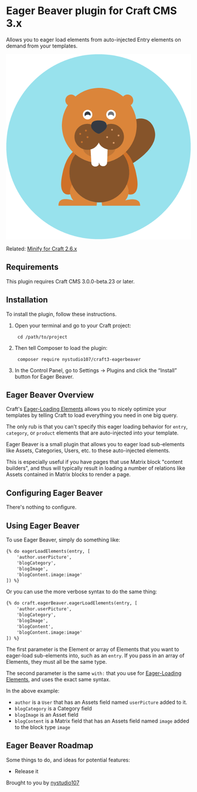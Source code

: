# Eager Beaver plugin for Craft CMS 3.x

Allows you to eager load elements from auto-injected Entry elements on demand from your templates.

![Screenshot](resources/img/beaver.png)

Related: [Minify for Craft 2.6.x](https://github.com/nystudio107/eagerbeaver)

## Requirements

This plugin requires Craft CMS 3.0.0-beta.23 or later.

## Installation

To install the plugin, follow these instructions.

1. Open your terminal and go to your Craft project:

        cd /path/to/project

2. Then tell Composer to load the plugin:

        composer require nystudio107/craft3-eagerbeaver

3. In the Control Panel, go to Settings → Plugins and click the “Install” button for Eager Beaver.

## Eager Beaver Overview

Craft's [Eager-Loading Elements](https://craftcms.com/docs/templating/eager-loading-elements) allows you to nicely optimize your templates by telling Craft to load everything you need in one big query.

The only rub is that you can't specify this eager loading behavior for `entry`, `category`, or `product` elements that are auto-injected into your template.

Eager Beaver is a small plugin that allows you to eager load sub-elements like Assets, Categories, Users, etc. to these auto-injected elements.

This is especially useful if you have pages that use Matrix block "content builders", and thus will typically result in loading a number of relations like Assets contained in Matrix blocks to render a page.

## Configuring Eager Beaver

There's nothing to configure.

## Using Eager Beaver

To use Eager Beaver, simply do something like:

```
{% do eagerLoadElements(entry, [
    'author.userPicture',
    'blogCategory',
    'blogImage',
    'blogContent.image:image'
]) %}
```

Or you can use the more verbose syntax to do the same thing:

```
{% do craft.eagerBeaver.eagerLoadElements(entry, [
    'author.userPicture',
    'blogCategory',
    'blogImage',
    'blogContent',
    'blogContent.image:image'
]) %}
```

The first parameter is the Element or array of Elements that you want to eager-load sub-elements into, such as an `entry`. If you pass in an array of Elements, they must all be the same type.

The second parameter is the same `with:` that you use for [Eager-Loading Elements](https://craftcms.com/docs/templating/eager-loading-elements), and uses the exact same syntax.

In the above example:
 - `author` is a `User` that has an Assets field named `userPicture` added to it.
 - `blogCategory` is a Category field
 - `blogImage` is an Asset field
 - `blogContent` is a Matrix field that has an Assets field named `image` added to the block type `image`

## Eager Beaver Roadmap

Some things to do, and ideas for potential features:

* Release it

Brought to you by [nystudio107](https://nystudio107.com)
